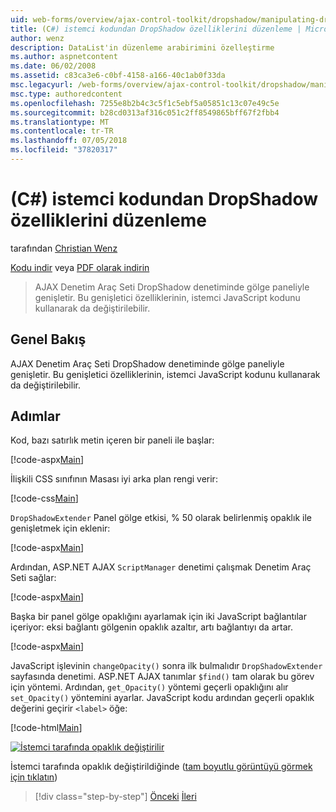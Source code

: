 ```yaml
---
uid: web-forms/overview/ajax-control-toolkit/dropshadow/manipulating-dropshadow-properties-from-client-code-cs
title: (C#) istemci kodundan DropShadow özelliklerini düzenleme | Microsoft Docs
author: wenz
description: DataList'in düzenleme arabirimini özelleştirme
ms.author: aspnetcontent
ms.date: 06/02/2008
ms.assetid: c83ca3e6-c0bf-4158-a166-40c1ab0f33da
msc.legacyurl: /web-forms/overview/ajax-control-toolkit/dropshadow/manipulating-dropshadow-properties-from-client-code-cs
msc.type: authoredcontent
ms.openlocfilehash: 7255e8b2b4c3c5f1c5ebf5a05851c13c07e49c5e
ms.sourcegitcommit: b28cd0313af316c051c2ff8549865bff67f2fbb4
ms.translationtype: MT
ms.contentlocale: tr-TR
ms.lasthandoff: 07/05/2018
ms.locfileid: "37820317"
---
```

<a name="manipulating-dropshadow-properties-from-client-code-c"></a>(C#) istemci kodundan DropShadow özelliklerini düzenleme
====================
tarafından [Christian Wenz](https://github.com/wenz)

[Kodu indir](http://download.microsoft.com/download/5/1/6/51652a81-500b-4f6b-88d3-617103e7941e/DropShadow2.cs.zip) veya [PDF olarak indirin](http://download.microsoft.com/download/b/6/a/b6ae89ee-df69-4c87-9bfb-ad1eb2b23373/dropshadow2CS.pdf)

> AJAX Denetim Araç Seti DropShadow denetiminde gölge paneliyle genişletir. Bu genişletici özelliklerinin, istemci JavaScript kodunu kullanarak da değiştirilebilir.


## <a name="overview"></a>Genel Bakış

AJAX Denetim Araç Seti DropShadow denetiminde gölge paneliyle genişletir. Bu genişletici özelliklerinin, istemci JavaScript kodunu kullanarak da değiştirilebilir.

## <a name="steps"></a>Adımlar

Kod, bazı satırlık metin içeren bir paneli ile başlar:

[!code-aspx[Main](manipulating-dropshadow-properties-from-client-code-cs/samples/sample1.aspx)]

İlişkili CSS sınıfının Masası iyi arka plan rengi verir:

[!code-css[Main](manipulating-dropshadow-properties-from-client-code-cs/samples/sample2.css)]

`DropShadowExtender` Panel gölge etkisi, % 50 olarak belirlenmiş opaklık ile genişletmek için eklenir:

[!code-aspx[Main](manipulating-dropshadow-properties-from-client-code-cs/samples/sample3.aspx)]

Ardından, ASP.NET AJAX `ScriptManager` denetimi çalışmak Denetim Araç Seti sağlar:

[!code-aspx[Main](manipulating-dropshadow-properties-from-client-code-cs/samples/sample4.aspx)]

Başka bir panel gölge opaklığını ayarlamak için iki JavaScript bağlantılar içeriyor: eksi bağlantı gölgenin opaklık azaltır, artı bağlantıyı da artar.

[!code-aspx[Main](manipulating-dropshadow-properties-from-client-code-cs/samples/sample5.aspx)]

JavaScript işlevinin `changeOpacity()` sonra ilk bulmalıdır `DropShadowExtender` sayfasında denetimi. ASP.NET AJAX tanımlar `$find()` tam olarak bu görev için yöntemi. Ardından, `get_Opacity()` yöntemi geçerli opaklığını alır `set_Opacity()` yöntemini ayarlar. JavaScript kodu ardından geçerli opaklık değerini geçirir `<label>` öğe:

[!code-html[Main](manipulating-dropshadow-properties-from-client-code-cs/samples/sample6.html)]


[![İstemci tarafında opaklık değiştirilir](manipulating-dropshadow-properties-from-client-code-cs/_static/image2.png)](manipulating-dropshadow-properties-from-client-code-cs/_static/image1.png)

İstemci tarafında opaklık değiştirildiğinde ([tam boyutlu görüntüyü görmek için tıklatın](manipulating-dropshadow-properties-from-client-code-cs/_static/image3.png))

> [!div class="step-by-step"]
> [Önceki](adjusting-the-z-index-of-a-dropshadow-cs.md)
> [İleri](adjusting-the-z-index-of-a-dropshadow-vb.md)
